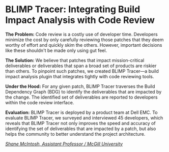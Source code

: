 # BLIMP Tracer: Integrating Build Impact Analysis with Code Review

__The Problem:__ Code review is a costly use of developer time. Developers minimize the cost by only carefully reviewing those patches that they deem worthy of effort and quickly skim the others. However, important decisions like these shouldn't be made only using gut feel.

__The Solution:__ We believe that patches that impact mission-critical deliverables or deliverables that span a broad set of products are riskier than others. To pinpoint such patches, we created BLIMP Tracer—a build impact analysis plugin that integrates tightly with code reviewing tools.

__Under the Hood:__  For any given patch, BLIMP Tracer traverses the Build Dependency Graph (BDG) to identify the deliverables that are impacted by the change. The identified set of deliverables are reported to developers within the code review interface.

__Evaluation:__ BLIMP Tracer is deployed by a product team at Dell EMC. To evaluate BLIMP Tracer, we surveyed and interviewed 45 developers, which reveals that BLIMP Tracer not only improves the speed and accuracy of identifying the set of deliverables that are impacted by a patch, but also helps the community to better understand the project architecture. 

*[Shane McIntosh, Assistant Professor / McGill University](../speakers.md#mcintosh)*
